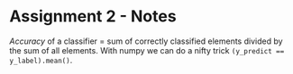 # Assignment 2 - Notes

_Accuracy_ of a classifier = sum of correctly classified elements divided by the sum of all elements. With numpy we can do a nifty trick `(y_predict == y_label).mean()`.
